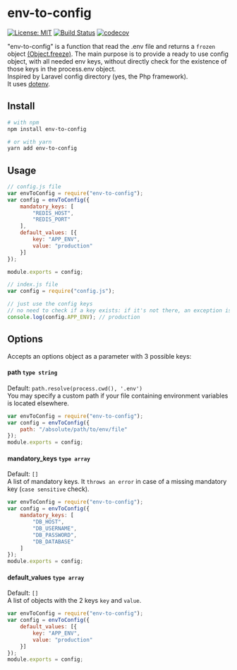 # env-to-config

[![License: MIT](https://img.shields.io/badge/License-MIT-yellow.svg)](https://opensource.org/licenses/MIT)
[![Build Status](https://travis-ci.org/zsimo/env-to-config.svg?branch=master)](https://travis-ci.org/zsimo/env-to-config)
[![codecov](https://codecov.io/gh/zsimo/env-to-config/branch/master/graph/badge.svg)](https://codecov.io/gh/zsimo/env-to-config)

 
"env-to-config" is a function that read the .env file and returns a `frozen` object [(Object.freeze)](https://developer.mozilla.org/en-US/docs/Web/JavaScript/Reference/Global_Objects/Object/freeze).
The main purpose is to provide a ready to use config object, with all needed env keys, without directly check for the existence of those keys in the process.env object.  
Inspired by Laravel config directory (yes, the Php framework).  
It uses [dotenv](https://github.com/motdotla/dotenv).


## Install

```bash
# with npm
npm install env-to-config

# or with yarn
yarn add env-to-config
```

## Usage

```js
// config.js file
var envToConfig = require("env-to-config");
var config = envToConfig({
    mandatory_keys: [
        "REDIS_HOST",
        "REDIS_PORT"
    ],
    default_values: [{
        key: "APP_ENV",
        value: "production"
    }]
});

module.exports = config;
```
```js
// index.js file
var config = require("config.js");

// just use the config keys
// no need to check if a key exists: if it's not there, an exception is thrown 
console.log(config.APP_ENV); // production
```

## Options
Accepts an options object as a parameter with 3 possible keys:
#### path `type string`
Default: `path.resolve(process.cwd(), '.env')`  
You may specify a custom path if your file containing environment variables is located elsewhere.
```js
var envToConfig = require("env-to-config");
var config = envToConfig({
    path: "/absolute/path/to/env/file"
});
module.exports = config;
```
#### mandatory_keys `type array`
Default: `[]`  
A list of mandatory keys. It `throws an error` in case of a missing mandatory key (`case sensitive` check).
```js
var envToConfig = require("env-to-config");
var config = envToConfig({
    mandatory_keys: [
        "DB_HOST",
        "DB_USERNAME",
        "DB_PASSWORD",
        "DB_DATABASE"
    ]
});
module.exports = config;
```
#### default_values `type array`
Default: `[]`  
A list of objects with the 2 keys `key` and `value`.
```js
var envToConfig = require("env-to-config");
var config = envToConfig({
    default_values: [{
        key: "APP_ENV",
        value: "production"
    }]
});
module.exports = config;
```